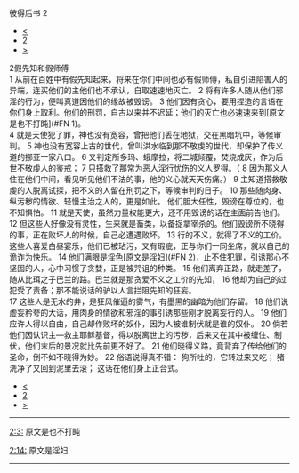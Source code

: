 ﻿





 彼得后书 2




* [<](bible/2PE01.md)
* [2](bible/2PE.md)
* [>](bible/2PE03.md)



 
2假先知和假师傅  
1 从前在百姓中有假先知起来，将来在你们中间也必有假师傅，私自引进陷害人的异端，连买他们的主他们也不承认，自取速速地灭亡。 
2 将有许多人随从他们邪淫的行为，便叫真道因他们的缘故被毁谤。 
3 他们因有贪心，要用捏造的言语在你们身上取利。他们的刑罚，自古以来并不迟延；他们的灭亡也必速速来到[原文是也不打盹](#FN
1)。  
4 就是天使犯了罪，神也没有宽容，曾把他们丢在地狱，交在黑暗坑中，等候审判。 
5 神也没有宽容上古的世代，曾叫洪水临到那不敬虔的世代，却保护了传义道的挪亚一家八口。 
6 又判定所多玛、蛾摩拉，将二城倾覆，焚烧成灰，作为后世不敬虔人的鉴戒； 
7 只搭救了那常为恶人淫行忧伤的义人罗得。（ 
8 因为那义人住在他们中间，看见听见他们不法的事，他的义心就天天伤痛。） 
9 主知道搭救敬虔的人脱离试探，把不义的人留在刑罚之下，等候审判的日子。 
10 那些随肉身、纵污秽的情欲、轻慢主治之人的，更是如此。 他们胆大任性，毁谤在尊位的，也不知惧怕。 
11 就是天使，虽然力量权能更大，还不用毁谤的话在主面前告他们。 
12 但这些人好像没有灵性，生来就是畜类，以备捉拿宰杀的。他们毁谤所不晓得的事，正在败坏人的时候，自己必遭遇败坏。 
13 行的不义，就得了不义的工价。这些人喜爱白昼宴乐，他们已被玷污，又有瑕疵，正与你们一同坐席，就以自己的诡诈为快乐。 
14 他们满眼是淫色[原文是淫妇](#FN
2)，止不住犯罪，引诱那心不坚固的人，心中习惯了贪婪，正是被咒诅的种类。 
15 他们离弃正路，就走差了，随从比珥之子巴兰的路。巴兰就是那贪爱不义之工价的先知， 
16 他却为自己的过犯受了责备；那不能说话的驴以人言拦阻先知的狂妄。  
17 这些人是无水的井，是狂风催逼的雾气，有墨黑的幽暗为他们存留。 
18 他们说虚妄矜夸的大话，用肉身的情欲和邪淫的事引诱那些刚才脱离妄行的人。 
19 他们应许人得以自由，自己却作败坏的奴仆，因为人被谁制伏就是谁的奴仆。 
20 倘若他们因认识主—救主耶稣基督，得以脱离世上的污秽，后来又在其中被缠住、制伏，他们末后的景况就比先前更不好了。 
21 他们晓得义路，竟背弃了传给他们的圣命，倒不如不晓得为妙。 
22 俗语说得真不错： 狗所吐的，它转过来又吃； 猪洗净了又回到泥里去滚； 这话在他们身上正合式。 
* [<](bible/2PE01.md)
* [2](bible/2PE.md)
* [>](bible/2PE03.md)





---


[2:3:](#V3)
原文是也不打盹


[2:14:](#V14)
原文是淫妇




---









